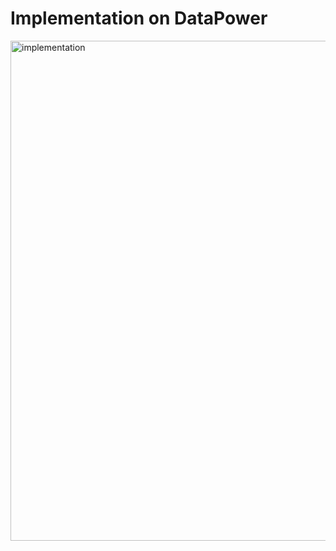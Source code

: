 # Implementation on DataPower


<img src="../images/image03.jpeg" alt="implementation" alig="center" width="800"/>